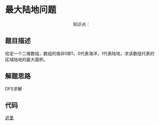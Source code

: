 # 最大陆地问题

<center>知识点：</center>


## 题目描述
给定一个二维数组，数组的值非0即1，0代表海洋，1代表陆地，求该数组代表的区域陆地的最大面积。

## 解题思路

DFS求解

## 代码

[这里](../Code/54.py)